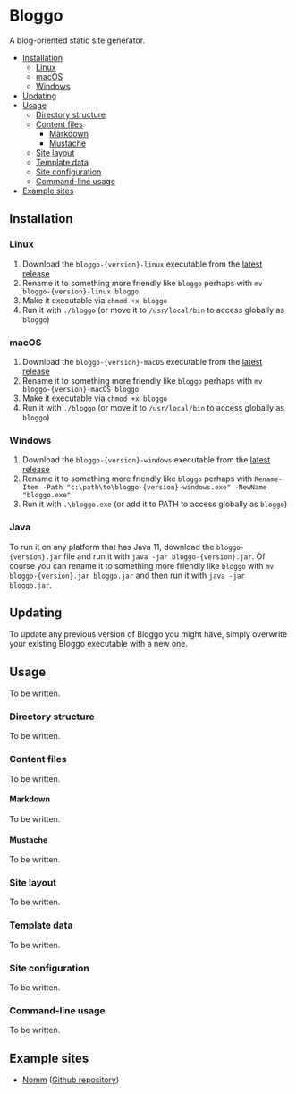 # Bloggo

A blog-oriented static site generator.

- [Installation](#installation)
  - [Linux](#linux)
  - [macOS](#macos)
  - [Windows](#windows)
- [Updating](#updating)
- [Usage](#usage)
  - [Directory structure](#directory-structure)
  - [Content files](#content-files)
    - [Markdown](#markdown)
    - [Mustache](#mustache)
  - [Site layout](#site-layout)
  - [Template data](#template-data)
  - [Site configuration](#site-configuration)
  - [Command-line usage](#command-line-usage)
- [Example sites](#example-sites)

## Installation

### Linux

1. Download the `bloggo-{version}-linux` executable from the [latest release](https://github.com/soynomm/bloggo/releases)
2. Rename it to something more friendly like `bloggo` perhaps with `mv bloggo-{version}-linux bloggo`
3. Make it executable via `chmod +x bloggo`
4. Run it with `./bloggo` (or move it to `/usr/local/bin` to access globally as `bloggo`)

### macOS

1. Download the `bloggo-{version}-macOS` executable from the [latest release](https://github.com/soynomm/bloggo/releases)
2. Rename it to something more friendly like `bloggo` perhaps with `mv bloggo-{version}-macOS bloggo`
3. Make it executable via `chmod +x bloggo`
4. Run it with `./bloggo` (or move it to `/usr/local/bin` to access globally as `bloggo`)

### Windows

1. Download the `bloggo-{version}-windows` executable from the [latest release](https://github.com/soynomm/bloggo/releases)
2. Rename it to something more friendly like `bloggo` perhaps with `Rename-Item -Path "c:\path\to\bloggo-{version}-windows.exe" -NewName "bloggo.exe"`
3. Run it with `.\bloggo.exe` (or add it to PATH to access globally as `bloggo`)

### Java

To run it on any platform that has Java 11, download the `bloggo-{version}.jar` file and run it with `java -jar bloggo-{version}.jar`. Of course you can rename it to something more friendly like `bloggo` with `mv bloggo-{version}.jar bloggo.jar` and then run it with `java -jar bloggo.jar`.

## Updating

To update any previous version of Bloggo you might have, simply overwrite your existing Bloggo executable with a new one.

## Usage

To be written.

### Directory structure

To be written.

### Content files

To be written.

#### Markdown

To be written.

#### Mustache

To be written.

### Site layout

To be written.

### Template data

To be written.

### Site configuration

To be written.

### Command-line usage

To be written.

## Example sites

- [Nomm](https://nomm.xyz) ([Github repository](https://github.com/soynomm/nomm.xyz))
